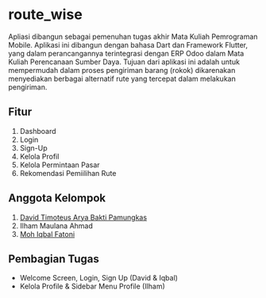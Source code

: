 # route_wise

Apliasi dibangun sebagai pemenuhan tugas akhir Mata Kuliah Pemrograman Mobile. Aplikasi ini dibangun dengan bahasa Dart dan Framework Flutter, yang dalam perancangannya terintegrasi dengan ERP Odoo dalam Mata Kuliah Perencanaan Sumber Daya. Tujuan dari aplikasi ini adalah untuk mempermudah dalam proses pengiriman barang (rokok) dikarenakan menyediakan berbagai alternatif rute yang tercepat dalam melakukan pengiriman.

## Fitur
1) Dashboard
2) Login
3) Sign-Up
4) Kelola Profil
5) Kelola Permintaan Pasar
6) Rekomendasi Pemiilihan Rute

## Anggota Kelompok
1) [David Timoteus Arya Bakti Pamungkas](https://github.com/DavidTimoteus)
2) Ilham Maulana Ahmad
3) [Moh Iqbal Fatoni](https://github.com/iqbalfatoni10)

## Pembagian Tugas
- Welcome Screen, Login, Sign Up (David & Iqbal)
- Kelola Profile & Sidebar Menu Profile (Ilham)
